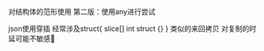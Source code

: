 
对结构体的范形使用
第二版：使用any进行尝试



json使用穿插
经常涉及struct{
    slice[] int
    struct {}
}
类似的来回拷贝
对复制的时延可能不敏感🤔
